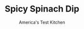 ---
layout: ../../layouts/MarkdownPostLayout.astro
title: Spicy Spinach Dip
author: America's Test Kitchen
pubDate: 2023-03-15
description: "This recipe puts a spicy spin on a classic party snack."
image_url: https://res.cloudinary.com/hksqkdlah/image/upload/ar_1:1,c_fill,dpr_2.0,f_auto,fl_lossy.progressive.strip_profile,g_faces:auto,q_auto:low,w_344/6611_cvr-sfs-mexian-spinach-dip-02-279540
tags: ["Appetizers","Cheese","Vegetables","Contest Recipes"]
calories: 2849
protein: 10
carbohydrates: 7
fats: 
fiber: 1
ingredients: ["1 , (8-ounce) package cream cheese, softened","1/3 cup, sour cream","1 , jalapeno chile, seeded and chopped fine","2 (10-ounce) cans, Ro-Tel Original Diced Tomatoes & Green Chilies, drained","1/2 , small onion, chopped fine","1 (10-ounce) box, frozen spinach, thawed and squeezed dry","3 cups, shredded sharp cheddar cheese","1 teaspoon, salt","1/2 teaspoon, chili powder","1/2 teaspoon, ground cumin"]
serves: 12
time: "1 hour"
instructions: ["Adjust oven rack to middle position and heat oven to 350 degrees. Grease 8-inch-square baking dish. With wooden spoon or rubber spatula, combine cream cheese, sour cream, and jalapeno in large bowl. Fold in tomatoes, onion, spinach, cheddar, salt, chili powder, and cumin until well combined. Transfer to baking dish and bake until bubbling at edges and top is golden brown, about 30 minutes. Serve. (Dip can be assembled and refrigerated for 24 hours prior to baking.)"]
nutrition: ["363 mg Potassium","218 mg Phosphorus","282 mg Calcium","1 mg Iron","42 mg Magnesium","310 mg Sodium","1 mg Zinc","19 g Fat","4 g Monounsaturated","122 mg Vitamin C","57 mg Cholesterol","10 g Saturated","1 g Fiber","68 µg Folate (food)","3 g Sugars","122 µg Vitamin K","94 g Water","7 g Carbs","68 µg Folate equivalent (total)","10 g Protein","1 mg Vitamin E","308 µg Vitamin A","237 kcal Energy","2849 calories"]
notes: "If you can’t find Ro-Tel tomatoes, substitute one 14.5-ounce can of diced tomatoes and one 4-ounce can of chopped green chiles. The spinach dip can be assembled and refrigerated for up to 24 hours before baking. Serve with tortilla chips."
---